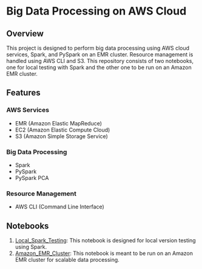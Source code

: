 # Big Data Processing on AWS Cloud

## Overview

This project is designed to perform big data processing using AWS cloud services, Spark, and PySpark on an EMR cluster. Resource management is handled using AWS CLI and S3. This repository consists of two notebooks, one for local testing with Spark and the other one to be run on an Amazon EMR cluster.

## Features

### AWS Services
- EMR (Amazon Elastic MapReduce)
- EC2 (Amazon Elastic Compute Cloud)
- S3 (Amazon Simple Storage Service)

### Big Data Processing
- Spark
- PySpark
- PySpark PCA

### Resource Management
- AWS CLI (Command Line Interface)

## Notebooks

1. [Local_Spark_Testing](https://github.com/Noxfr69/BigData_Processing_AWS/blob/main/Local_spark_notebook.ipynb): This notebook is designed for local version testing using Spark.
2. [Amazon_EMR_Cluster](https://github.com/Noxfr69/BigData_Processing_AWS/blob/main/EMR/EMR_notebook.ipynb): This notebook is meant to be run on an Amazon EMR cluster for scalable data processing.


